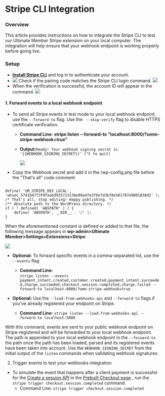 ---
---
# Stripe CLI Integration
### Overview

 This article provides instructions on how to integrate the Stripe CLI to test our Ultimate Member Stripe extension on your local computer. The integration will help ensure that your webhook endpoint is working properly before going live.

### Setup


- <strong>[Install Stripe CLI](https://stripe.com/docs/stripe-cli)</strong> and log in to authenticate your account.
- ![](https://s3.amazonaws.com/helpscout.net/docs/assets/561c96629033600a7a36d662/images/6493fc42885de842a5d8c9e1/file-TuXnARK8wV.png) Check if the pairing code matches the Stripe CLI login command.  ![](https://s3.amazonaws.com/helpscout.net/docs/assets/561c96629033600a7a36d662/images/6493fd06885de842a5d8c9e3/file-giMVkHREeh.png)
- When the verification is successful, the account ID will appear in the command.  ![](https://s3.amazonaws.com/helpscout.net/docs/assets/561c96629033600a7a36d662/images/649432b11c43322e9690de73/file-pMzTADIQTF.png)

#### 1. Forward events to a local webhook endpoint

- To send all Stripe events in test mode to your local webhook endpoint, use the `--forward-to` flag. Use the ` --skip-verify` flag to disable HTTPS certificate verification. 
    - <strong>Command Line:</strong> <strong>stripe listen --forward-to "localhost:8000/?umm-stripe-webhook=true"</strong>
    - <strong>Output:</strong>`Ready! Your webhook signing secret is '{{WEBHOOK_SIGNING_SECRET}}' (^C to quit)`
        
         ![](https://s3.amazonaws.com/helpscout.net/docs/assets/561c96629033600a7a36d662/images/649434c9c5d2b53344e729ae/file-rBgBPcK9Lo.png)
- Copy the Webhook secret and add it in the /wp-config.php file before the "That's all" code comment:

```

define( 'UM_STRIPE_DEV_LOCAL', 'whsec_5741b47f3f9faabd935713136e08a47e3f6e7d3b78e501787e9891838d2' );
/* That's all, stop editing! Happy publishing. */
/** Absolute path to the WordPress directory. */
if ( ! defined( 'ABSPATH' ) ) { 
    define( 'ABSPATH', __DIR__ . '/' );
}
```

 When the aforementioned constant is defined or added to that file, the following message appears in <strong>wp-admin&gt;Ultimate Member&gt;Settings&gt;Extensions&gt;Stripe</strong>:

  ![](https://s3.amazonaws.com/helpscout.net/docs/assets/561c96629033600a7a36d662/images/649454351c43322e9690deab/file-8qLOCDnCB4.png)

- <strong>Optional:</strong> To forward specific events in a comma-separated list, use the `--events` flag
    
    
    - <strong>Command Line:</strong>   
         `stripe listen --events payment_intent.created,customer.created,payment_intent.succeeded,charge.succeeded,checkout.session.completed,charge.failed --forward-to localhost:8000/?umm-stripe-webhook=true`
- <strong>Optional:</strong> Use the `--load-from-webhooks-api` and `--forward-to` flags if you've already registered your endpoint on Stripe.
    
    
    - <strong>Command Line:</strong>  `stripe listen --load-from-webhooks-api --forward-to localhost:5000`
 
 With this command, events are sent to your public webhook endpoint on Stripe-registered and will be forwarded to your local webhook endpoint. The path is appended to your local webhook endpoint in the `--forward-to` the path once the path has been loaded, parsed and its registered events have been taken into account. Use the `WEBHOOK_SIGNING_SECRET` from the initial output of the `listen` commands when validating webhook signatures.

 2. Trigger events to test your webhooks integration

- To simulate the event that happens after a client payment is successful for the  [Create a session API](https://stripe.com/docs/api/checkout/sessions/create)  in the  [Prebuilt Checkout page](https://stripe.com/docs/checkout/quickstart) , run the `stripe trigger checkout.session.completed` command.
    - Command Line: `stripe trigger checkout.session.completed`